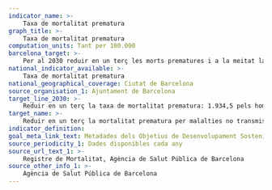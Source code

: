 ```yaml
---
indicator_name: >-
    Taxa de mortalitat prematura
graph_title: >-
    Taxa de mortalitat prematura
computation_units: Tant per 100.000
barcelona_target: >-
    Per al 2030 reduir en un terç les morts prematures i a la meitat la prevalença del patiment psicològic, així com incidir més en promoció de la salut
national_indicator_available: >-
    Taxa de mortalitat prematura
national_geographical_coverage: Ciutat de Barcelona
source_organisation_1: Ajuntament de Barcelona
target_line_2030: >-
    Reduir en un terç la taxa de mortalitat prematura: 1.934,5 pels homes and 1.317,1 per les dones
target_name: >-
    Reduir en un terç la mortalitat prematura per malalties no transmissibles, mitjançant la prevenció i el tractament, i promoure la salut mental i el benestar
indicator_definition:
goal_meta_link_text: Metadades dels Objetius de Desenvolupament Sostenible de les Nacions Unides (pdf 894kB)
source_periodicity_1: Dades disponibles cada any
source_url_text_1: >-
    Registre de Mortalitat, Agència de Salut Pública de Barcelona 
source_other_info_1: >-
    Agència de Salut Pública de Barcelona
---
```


